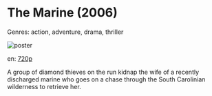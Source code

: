 # The Marine (2006)

Genres: action, adventure, drama, thriller

![poster](http://image.tmdb.org/t/p/w500/nyfNJo6Htju5h0Xgj6szROpxqdt.jpg)

en:
  [720p](magnet:?xt=urn:btih:1E5F4BB1E735BBD922D340E563EB9B6B2E97FEA8&tr=udp://glotorrents.pw:6969/announce&tr=udp://tracker.opentrackr.org:1337/announce&tr=udp://torrent.gresille.org:80/announce&tr=udp://tracker.openbittorrent.com:80&tr=udp://tracker.coppersurfer.tk:6969&tr=udp://tracker.leechers-paradise.org:6969&tr=udp://p4p.arenabg.ch:1337&tr=udp://tracker.internetwarriors.net:1337)
  


A group of diamond thieves on the run kidnap the wife of a recently discharged marine who goes on a chase through the South Carolinian wilderness to retrieve her.